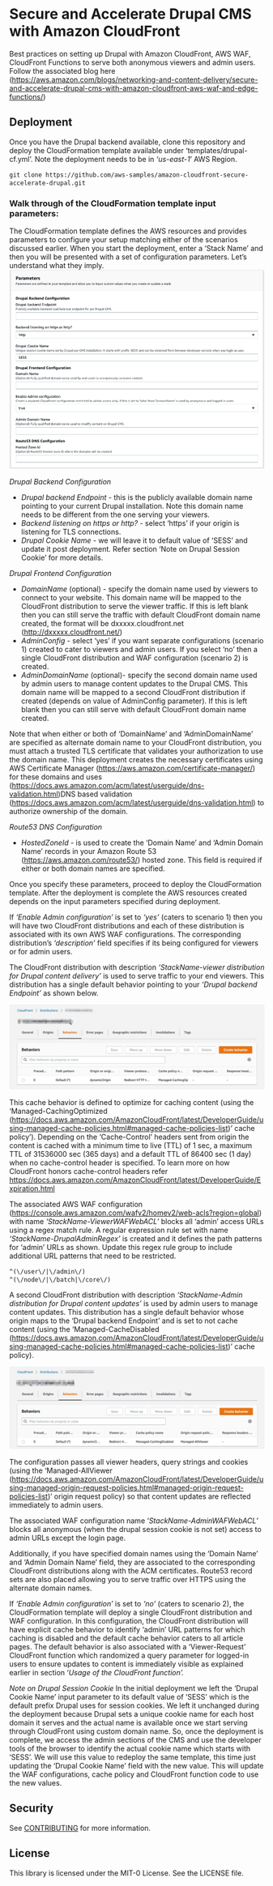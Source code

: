 # Secure and Accelerate Drupal CMS with Amazon CloudFront

Best practices on setting up Drupal with Amazon CloudFront, AWS WAF, CloudFront Functions to serve both anonymous viewers and admin users.
Follow the associated blog here (https://aws.amazon.com/blogs/networking-and-content-delivery/secure-and-accelerate-drupal-cms-with-amazon-cloudfront-aws-waf-and-edge-functions/)

## Deployment

Once you have the Drupal backend available, clone this repository and deploy the CloudFormation template available under ‘templates/drupal-cf.yml’. Note the deployment needs to be in *‘us-east-1*’ AWS Region.

```
git clone https://github.com/aws-samples/amazon-cloudfront-secure-accelerate-drupal.git
```

### Walk through of the CloudFormation template input parameters:

The CloudFormation template defines the AWS resources and provides parameters to configure your setup matching either of the scenarios discussed earlier. When you start the deployment, enter a ‘Stack Name’ and then you will be presented with a set of configuration parameters. Let’s understand what they imply.
![](images/input-params.png)

*Drupal Backend Configuration*

* *Drupal backend Endpoint* - this is the publicly available domain name pointing to your current Drupal installation. Note this domain name needs to be different from the one serving your viewers.
* *Backend listening on https or http?* - select ‘https’ if your origin is listening for TLS connections.
* *Drupal Cookie Name* - we will leave it to default value of ‘SESS’ and update it post deployment. Refer section ‘Note on Drupal Session Cookie’ for more details.

*Drupal Frontend Configuration*

* *DomainName* (optional) - specify the domain name used by viewers to connect to your website. This domain name will be mapped to the CloudFront distribution to serve the viewer traffic. If this is left blank then you can still serve the traffic with default CloudFront domain name created, the format will be dxxxxx.cloudfront.net (http://dxxxxx.cloudfront.net/)
* *AdminConfig* - select ‘yes’ if you want separate configurations (scenario 1) created to cater to viewers and admin users. If you select ‘no’ then a single CloudFront distribution and WAF configuration (scenario 2) is created.
* *AdminDomainName* (optional)- specify the second domain name used by admin users to manage content updates to the Drupal CMS. This domain name will be mapped to a second CloudFront distribution if created (depends on value of AdminConfig parameter). If this is left blank then you can still serve with default CloudFront domain name created.

Note that when either or both of ‘DomainName’ and ‘AdminDomainName’ are specified as alternate domain name to your CloudFront distribution, you must attach a trusted TLS certificate that validates your authorization to use the domain name. This deployment creates the necessary certificates using AWS Certificate Manager (https://aws.amazon.com/certificate-manager/) for these domains and uses  (https://docs.aws.amazon.com/acm/latest/userguide/dns-validation.html)DNS based validation (https://docs.aws.amazon.com/acm/latest/userguide/dns-validation.html) to authorize ownership of the domain.

*Route53 DNS Configuration*

* *HostedZoneId* *-* is used to create the ‘Domain Name’ and ‘Admin Domain Name’ records in your Amazon Route 53 (https://aws.amazon.com/route53/) hosted zone. This field is required if either or both domain names are specified.

Once you specify these parameters, proceed to deploy the CloudFormation template. After the deployment is complete the AWS resources created depends on the input parameters specified during deployment.

If *‘Enable Admin configuration’* is set to *‘yes’* (caters to scenario 1) then you will have two CloudFront distributions and each of these distribution is associated with its own AWS WAF configurations. The corresponding distribution’s  *‘description’* field specifies if its being configured for viewers or for admin users.

The CloudFront distribution with description *‘StackName-viewer distribution for Drupal content delivery’* is used to serve traffic to your end viewers. This distribution has a single default behavior pointing to your *‘Drupal backend Endpoint’* as shown below.

![](images/viewer_distribution_behavior.jpg)

This cache behavior is defined to optimize for caching content (using the ‘Managed-CachingOptimized (https://docs.aws.amazon.com/AmazonCloudFront/latest/DeveloperGuide/using-managed-cache-policies.html#managed-cache-policies-list)’ cache policy’).  Depending on the ‘Cache-Control’ headers sent from origin the content is cached with a minimum time to live (TTL) of 1 sec, a maximum TTL of 31536000 sec (365 days) and a default TTL of 86400 sec (1 day) when no cache-control header is specified. To learn more on how CloudFront honors cache-control headers refer https://docs.aws.amazon.com/AmazonCloudFront/latest/DeveloperGuide/Expiration.html

The associated AWS WAF configuration (https://console.aws.amazon.com/wafv2/homev2/web-acls?region=global) with name *‘StackName-ViewerWAFWebACL’* blocks all ‘admin’ access URLs using a regex match rule. A regular expression rule set with name *‘StackName-DrupalAdminRegex’* is created and it defines the path patterns for ‘admin’ URLs as shown. Update this regex rule group to include additional URL patterns that need to be restricted.

```
^(\/user\/|\/admin\/)
^(\/node\/|\/batch|\/core\/)
```

A second CloudFront distribution with description *‘StackName-Admin distribution for Drupal content updates’* is used by admin users to manage content updates. This distribution has a single default behavior whose origin maps to the ‘Drupal backend Endpoint’ and is set to not cache content (using the ‘Managed-CacheDisabled (https://docs.aws.amazon.com/AmazonCloudFront/latest/DeveloperGuide/using-managed-cache-policies.html#managed-cache-policies-list)’ cache policy).

![](images/admin_distribution_behavior.jpg)

The configuration passes all viewer headers, query strings and cookies (using the ‘Managed-AllViewer (https://docs.aws.amazon.com/AmazonCloudFront/latest/DeveloperGuide/using-managed-origin-request-policies.html#managed-origin-request-policies-list)’ origin request policy) so that content updates are reflected immediately to admin users.

The associated WAF configuration name ‘*StackName-AdminWAFWebACL’* blocks all anonymous (when the drupal session cookie is not set) access to admin URLs except the login page.

Additionally, if you have specified domain names using the ‘Domain Name’ and ‘Admin Domain Name’ field, they are associated to the corresponding CloudFront distributions along with the ACM certificates. Route53 record sets are also placed allowing you to serve traffic over HTTPS using the alternate domain names.

If *‘Enable Admin configuration’* is set to *‘no’* (caters to scenario 2), the CloudFormation template will deploy a single CloudFront distribution and WAF configuration. In this configuration, the CloudFront distribution will have explicit cache behavior to identify ‘admin’ URL patterns for which caching is disabled and the default cache behavior caters to all article pages. The default behavior is also associated with a ‘Viewer-Request’ CloudFront function which randomized a query parameter for logged-in users to ensure updates to content is immediately visible as explained earlier in section ‘*Usage of the CloudFront function’.*

*Note on Drupal Session Cookie*
In the initial deployment we left the ‘Drupal Cookie Name’ input parameter to its default value of ‘SESS’ which is the default prefix Drupal uses for session cookies. We left it unchanged during the deployment because Drupal sets a unique cookie name for each host domain it serves and the actual name is available once we start serving through CloudFront using custom domain name.
So, once the deployment is complete, we access the admin sections of the CMS and use the developer tools of the browser to identify the actual cookie name which starts with ‘SESS’. We will use this value to redeploy the same template, this time just updating the ‘Drupal Cookie Name’ field with the new value. This will update the WAF configurations, cache policy and CloudFront function code to use the new values.

## Security

See [CONTRIBUTING](CONTRIBUTING.md#security-issue-notifications) for more information.

## License

This library is licensed under the MIT-0 License. See the LICENSE file.
